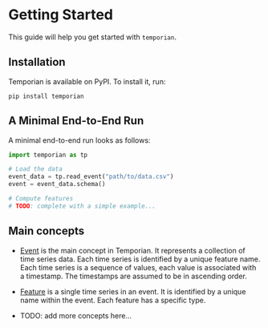 # Getting Started

This guide will help you get started with `temporian`.

## Installation

Temporian is available on PyPI. To install it, run:

```shell
pip install temporian
```

## A Minimal End-to-End Run

A minimal end-to-end run looks as follows:

```python
import temporian as tp

# Load the data
event_data = tp.read_event("path/to/data.csv")
event = event_data.schema()

# Compute features
# TODO: complete with a simple example...

```

## Main concepts

- [Event](/reference/temporian/core/data/event/) is the main concept in Temporian. It represents a collection of time series data. Each time series is identified by a unique feature name. Each time series is a sequence of values, each value is associated with a timestamp. The timestamps are assumed to be in ascending order.

- [Feature](/reference/temporian/core/data/feature/) is a single time series in an event. It is identified by a unique name within the event. Each feature has a specific type.

- TODO: add more concepts here...
